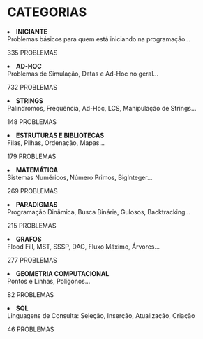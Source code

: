 # CATEGORIAS

<li> <b>INICIANTE</b> </li>
Problemas básicos para quem está iniciando na programação...

335 PROBLEMAS

<li> <b>AD-HOC</b> </li>
Problemas de Simulação, Datas e Ad-Hoc no geral...

732 PROBLEMAS

<li> <b>STRINGS</b> </li>
Palindromos, Frequência, Ad-Hoc, LCS, Manipulação de Strings...

148 PROBLEMAS
 
<li> <b>ESTRUTURAS E BIBLIOTECAS</b> </li>
Filas, Pilhas, Ordenação, Mapas...

179 PROBLEMAS

<li> <b>MATEMÁTICA</b> </li>
Sistemas Numéricos, Número Primos, BigInteger...

269 PROBLEMAS

<li> <b>PARADIGMAS</b> </li>
Programação Dinâmica, Busca Binária, Gulosos, Backtracking...

215 PROBLEMAS

<li> <b>GRAFOS</b> </li>
Flood Fill, MST, SSSP, DAG, Fluxo Máximo, Árvores...

277 PROBLEMAS

<li> <b>GEOMETRIA COMPUTACIONAL</b> </li>
Pontos e Linhas, Polígonos...

82 PROBLEMAS

<li> <b>SQL</b> </li>
Linguagens de Consulta: Seleção, Inserção, Atualização, Criação

46 PROBLEMAS
